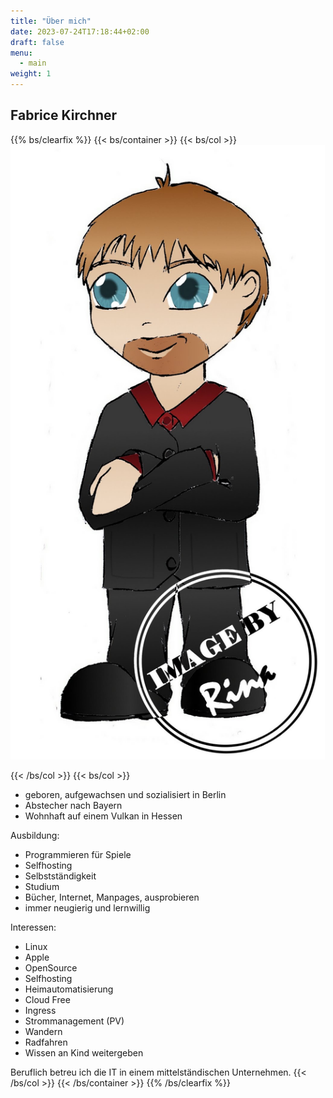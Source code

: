 ```yaml
---
title: "Über mich"
date: 2023-07-24T17:18:44+02:00
draft: false
menu:
  - main
weight: 1
---
```


## Fabrice Kirchner

{{% bs/clearfix %}}
{{< bs/container >}}
{{< bs/col >}}
![Test Image](/images/chibi.jpg?width=330px&classes=inline#float-end)

{{< /bs/col >}}
{{< bs/col >}}

* geboren, aufgewachsen und sozialisiert in Berlin
* Abstecher nach Bayern
* Wohnhaft auf einem Vulkan in Hessen

Ausbildung:

* Programmieren für Spiele
* Selfhosting
* Selbstständigkeit
* Studium
* Bücher, Internet, Manpages, ausprobieren
* immer neugierig und lernwillig

Interessen:

* Linux
* Apple
* OpenSource
* Selfhosting
* Heimautomatisierung
* Cloud Free
* Ingress
* Strommanagement (PV)
* Wandern
* Radfahren
* Wissen an Kind weitergeben

Beruflich betreu ich die IT in einem mittelständischen Unternehmen.
{{< /bs/col >}}
{{< /bs/container >}}
{{% /bs/clearfix %}}
